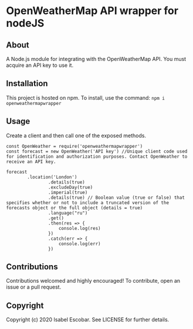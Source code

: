 # OpenWeatherMap API wrapper for nodeJS

## About
A Node.js module for integrating with the OpenWeatherMap API. You must acquire an API key to use it.
## Installation
This project is hosted on npm. To install, use the command:
`npm i openweathermapwrapper`

## Usage
Create a client and then call one of the exposed methods. 
```
const OpenWeather = require('openweathermapwrapper')
const forecast = new OpenWeather('API key') //Unique client code used for identification and authorization purposes. Contact OpenWeather to receive an API key.
  
forecast
		.location('London')						
                .details(true)	
                .excludeDay(true)
                .imperial(true)
                .details(true) // Boolean value (true or false) that specifies whether or not to include a truncated version of the forecasts object or the full object (details = true)
                .language("ru")
				.get()
				.then(res => {
					console.log(res)
				})
				.catch(err => {
					console.log(err)
				})
```

## Contributions

Contributions welcomed and highly encouraged! To contribute, open an issue or a pull request.

## Copyright

Copyright (c) 2020 Isabel Escobar. See LICENSE for further details.
